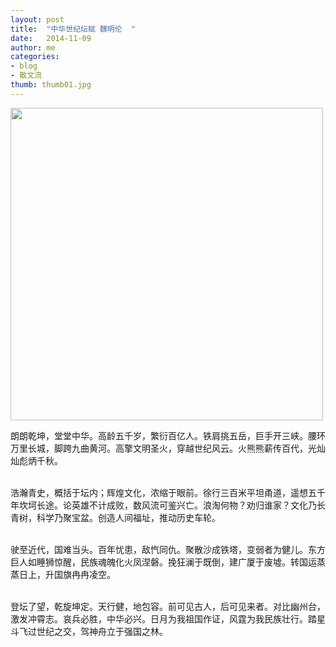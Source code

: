 ```yaml
---
layout: post
title:  "中华世纪坛赋 魏明伦  "
date:   2014-11-09
author: me
categories: 
- blog
- 散文流
thumb: thumb01.jpg
---
```


<img src="http://liubai.qiniudn.com/fuwen.jpg" style="width:500px;height=248px">

朗朗乾坤，堂堂中华。高龄五千岁，繁衍百亿人。铁肩挑五岳，巨手开三峡。腰环万里长城，脚跨九曲黄河。高擎文明圣火，穿越世纪风云。火熊熊薪传百代，光灿灿彪炳千秋。<br><br>

浩瀚青史，概括于坛内；辉煌文化，浓缩于眼前。徐行三百米平坦甬道，遥想五千年坎坷长途。论英雄不计成败，数风流可鉴兴亡。浪淘何物？劝归谁家？文化乃长青树，科学乃聚宝盆。创造人间福址，推动历史车轮。<br><br>

<!--more-->
驶至近代，国难当头。百年忧患，敌忾同仇。聚散沙成铁塔，变弱者为健儿。东方巨人如睡狮惊醒，民族魂魄化火凤涅磐。挽狂澜于既倒，建广厦于废墟。转国运蒸蒸日上，升国旗冉冉凌空。<br><br>

登坛了望，乾旋坤定。天行健，地包容。前可见古人，后可见来者。对比幽州台，激发冲霄志。哀兵必胜，中华必兴。日月为我祖国作证，风霆为我民族壮行。踏星斗飞过世纪之交，驾神舟立于强国之林。<br><br>